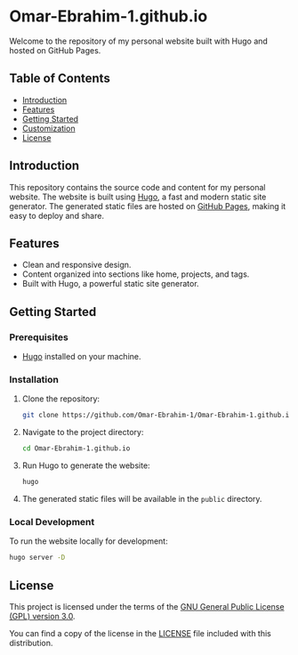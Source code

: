 # Omar-Ebrahim-1.github.io

Welcome to the repository of my personal website built with Hugo and hosted on GitHub Pages.

## Table of Contents

- [Introduction](#introduction)
- [Features](#features)
- [Getting Started](#getting-started)
- [Customization](#customization)
- [License](#license)

## Introduction

This repository contains the source code and content for my personal website. The website is built using [Hugo](https://gohugo.io/), a fast and modern static site generator. The generated static files are hosted on [GitHub Pages](https://pages.github.com/), making it easy to deploy and share.

## Features

- Clean and responsive design.
- Content organized into sections like home, projects, and tags.
- Built with Hugo, a powerful static site generator.

## Getting Started

### Prerequisites

- [Hugo](https://gohugo.io/getting-started/installing/) installed on your machine.

### Installation

1. Clone the repository:

    ```bash
    git clone https://github.com/Omar-Ebrahim-1/Omar-Ebrahim-1.github.io.git
    ```

2. Navigate to the project directory:

    ```bash
    cd Omar-Ebrahim-1.github.io
    ```

3. Run Hugo to generate the website:

    ```bash
    hugo
    ```

4. The generated static files will be available in the `public` directory.

### Local Development

To run the website locally for development:

```bash
hugo server -D
```

## License

This project is licensed under the terms of the [GNU General Public License (GPL) version 3.0](LICENSE).

You can find a copy of the license in the [LICENSE](LICENSE) file included with this distribution.
